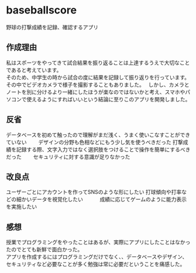 # baseballscore
野球の打撃成績を記録、確認するアプリ  

##  作成理由

私はスポーツをやってきて試合結果を振り返ることは上達するうえで大切なことであると考えています。  
そのため、中学生の時から試合の度に結果を記録して振り返りを行っています。その中でビデオカメラで様子を撮影することもありました。　
しかし、カメラとノートを別に分けるより一緒にしたほうが楽なのではないかと考え、スマホやパソコンで使えるようにすればいいという結論に至りこのアプリを開発しました。

##  反省

データベースを初めて触ったので理解がまだ浅く、うまく使いこなすことができていない　　
デザインの分野も色相などにもう少し気を使うべきだった
打撃成績を記録する際、文字入力ではなく選択肢をつけることで操作を簡単にするべきだった　　
セキュリティに対する意識が足りなかった

##  改良点

ユーザーごとにアカウントを作ってSNSのような形にしたい
打球傾向や打率などの細かいデータを視覚化したい　　　
成績に応じてゲームのように能力表示を実施したい　　

##  感想

授業でプログラミングをやったことはあるが、実際にアプリにしたことはなかったのでとても新鮮で面白かった。  
アプリを作成するにはプログラミングだけでなく、、データベースやデザイン、セキュリティなど必要なことが多く勉強は常に必要だということを痛感した。　　
